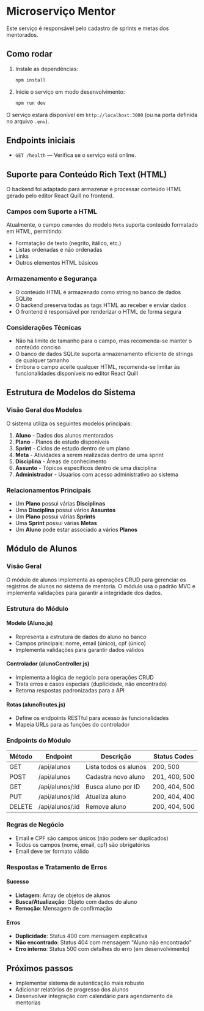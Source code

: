 # Microserviço Mentor

Este serviço é responsável pelo cadastro de sprints e metas dos mentorados.

## Como rodar

1. Instale as dependências:
   ```bash
   npm install
   ```
2. Inicie o serviço em modo desenvolvimento:
   ```bash
   npm run dev
   ```

O serviço estará disponível em `http://localhost:3000` (ou na porta definida no arquivo `.env`).

## Endpoints iniciais
- `GET /health` — Verifica se o serviço está online.

## Suporte para Conteúdo Rich Text (HTML)

O backend foi adaptado para armazenar e processar conteúdo HTML gerado pelo editor React Quill no frontend.

### Campos com Suporte a HTML

Atualmente, o campo `comandos` do modelo `Meta` suporta conteúdo formatado em HTML, permitindo:
- Formatação de texto (negrito, itálico, etc.)
- Listas ordenadas e não ordenadas
- Links
- Outros elementos HTML básicos

### Armazenamento e Segurança

- O conteúdo HTML é armazenado como string no banco de dados SQLite
- O backend preserva todas as tags HTML ao receber e enviar dados
- O frontend é responsável por renderizar o HTML de forma segura

### Considerações Técnicas

- Não há limite de tamanho para o campo, mas recomenda-se manter o conteúdo conciso
- O banco de dados SQLite suporta armazenamento eficiente de strings de qualquer tamanho
- Embora o campo aceite qualquer HTML, recomenda-se limitar às funcionalidades disponíveis no editor React Quill

## Estrutura de Modelos do Sistema

### Visão Geral dos Modelos

O sistema utiliza os seguintes modelos principais:

1. **Aluno** - Dados dos alunos mentorados
2. **Plano** - Planos de estudo disponíveis
3. **Sprint** - Ciclos de estudo dentro de um plano
4. **Meta** - Atividades a serem realizadas dentro de uma sprint
5. **Disciplina** - Áreas de conhecimento
6. **Assunto** - Tópicos específicos dentro de uma disciplina
7. **Administrador** - Usuários com acesso administrativo ao sistema

### Relacionamentos Principais

- Um **Plano** possui várias **Disciplinas**
- Uma **Disciplina** possui vários **Assuntos**
- Um **Plano** possui várias **Sprints**
- Uma **Sprint** possui várias **Metas**
- Um **Aluno** pode estar associado a vários **Planos**

## Módulo de Alunos

### Visão Geral
O módulo de alunos implementa as operações CRUD para gerenciar os registros de alunos no sistema de mentoria. O módulo usa o padrão MVC e implementa validações para garantir a integridade dos dados.

### Estrutura do Módulo

#### Modelo (Aluno.js)
- Representa a estrutura de dados do aluno no banco
- Campos principais: nome, email (único), cpf (único)
- Implementa validações para garantir dados válidos

#### Controlador (alunoController.js)
- Implementa a lógica de negócio para operações CRUD
- Trata erros e casos especiais (duplicidade, não encontrado)
- Retorna respostas padronizadas para a API

#### Rotas (alunoRoutes.js)
- Define os endpoints RESTful para acesso às funcionalidades
- Mapeia URLs para as funções do controlador

### Endpoints do Módulo

| Método | Endpoint | Descrição | Status Codes |
|--------|----------|-----------|-------------|
| GET | /api/alunos | Lista todos os alunos | 200, 500 |
| POST | /api/alunos | Cadastra novo aluno | 201, 400, 500 |
| GET | /api/alunos/:id | Busca aluno por ID | 200, 404, 500 |
| PUT | /api/alunos/:id | Atualiza aluno | 200, 404, 400 |
| DELETE | /api/alunos/:id | Remove aluno | 200, 404, 500 |

### Regras de Negócio
- Email e CPF são campos únicos (não podem ser duplicados)
- Todos os campos (nome, email, cpf) são obrigatórios
- Email deve ter formato válido

### Respostas e Tratamento de Erros

#### Sucesso
- **Listagem**: Array de objetos de alunos
- **Busca/Atualização**: Objeto com dados do aluno
- **Remoção**: Mensagem de confirmação

#### Erros
- **Duplicidade**: Status 400 com mensagem explicativa
- **Não encontrado**: Status 404 com mensagem "Aluno não encontrado"
- **Erro interno**: Status 500 com detalhes do erro (em desenvolvimento)

## Próximos passos
- Implementar sistema de autenticação mais robusto
- Adicionar relatórios de progresso dos alunos
- Desenvolver integração com calendário para agendamento de mentorias 